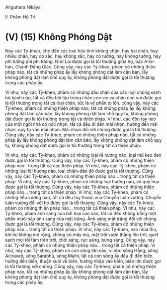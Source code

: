 Aṅguttara Nikāya

II. Phẩm Hộ Trì

# (V) (15) Không Phóng Dật

Này các Tỷ-kheo, cho đến các loài hữu tình không chân, hay hai chân, hay nhiều chân, hay có sắc, hay không sắc, hay có tưởng, hay không tưởng, hay phi tưởng phi phi tưởng. Như Lai được gọi là tối thượng giữa họ, bậc A-la-hán, Chánh Ðẳng Giác. Cũng vậy, này các Tỷ-kheo, phàm có những thiện pháp nào, tất cả những pháp ấy lấy không phóng dật làm căn bản, lấy không phóng dật làm chỗ quy tụ, không phóng dật được gọi là tối thượng trong các pháp ấy.

Ví như, này các Tỷ-kheo, phàm có những dấu chân của các loại chúng sanh bộ hành nào, tất cả đều hội tập trong chân con voi và chân con voi được gọi là tối thượng trong tất cả loại chân, tức là về phần to lớn. cũng vậy, này các Tỷ-kheo, phàm có những thiện pháp nào, tất cả những pháp ấy lấy không phóng dật làm căn bản, lấy không phóng dật làm chỗ quy tụ, không phóng dật được gọi là tối thượng trong tất cả thiện pháp. Ví như, các đòn tay nào của một ngôi nhà có nóc nhọn, tất cả đều đi đến mái nhọn, hướng đến mái nhọn, quy tụ vào mái nhọn. Mái nhọn đối với chúng được gọi là tối thượng. Cũng vậy, này các Tỷ-kheo, phàm có những thiện pháp nào, tất cả những pháp ấy lấy không phóng dật làm căn bản, lấy không phóng dật làm chỗ quy tụ, không phóng dật được gọi là tối thượng trong tất cả thiện pháp.

Ví như, này các Tỷ-kheo, phàm có những loại rễ hương nào, loại mủ keo đen được gọi là tối thượng. Cũng vậy, này các Tỷ-kheo, phàm có những thiện pháp nào.. trong tất cả các thiện pháp. Ví như, này các Tỷ-kheo, phàm có những loại lõi hương nào, loại chiên-đàn đỏ được gọi là tối thượng. Cũng vậy, này các Tỷ-kheo, phàm có những thiện pháp nào... trong tất cả thiện pháp. Ví như, này các Tỷ-kheo, phàm có những loại hương nào, vũ quý hoa được gọi là tối thượng. Cũng vậy, này các Tỷ-kheo, phàm có những thiện pháp nào... trong tất cả thiện pháp. Ví như, này các Tỷ-kheo, phàm có những tiểu vương nào, tất cả đều tùy thuộc vua Chuyển luân vương. Chuyển luân vương đối với họ được gọi là tối thượng. Cũng vậy, này các Tỷ-kheo, phàm có những thiện pháp nào... trong tất cả thiện pháp. Ví như, này các Tỷ-kheo, phàm ánh sáng của bất loại sao nào, tất cả đều không bằng một phần mười sáu ánh sáng của mặt trăng. Ánh sáng mặt trăng đối với chúng được gọi là tối thượng. Cũng vậy, này các Tỷ-kheo, phàm có những thiện pháp nào... trong tất cả thiện pháp. Ví như, này các Tỷ-kheo, vào mùa thu, khi hư không mở rộng, không có mây mù, mặt trời vươn thẳng lên trời, quét sạch mọi tối tăm trên trời, chói sáng, rực sáng, bừng sáng. Cũng vậy, này các Tỷ-kheo, phàm có những thiện pháp nào... trong tất cả thiện pháp. Ví như, này các Tỷ-kheo, phàm có con sông lớn nào, ví như sông Hằng, sông Aciravatì, sông Sarabhù, sông Maihì, tất cả con sông ấy đều đi đến biển, hướng đến biển, thuận xuôi về biển, hướng nhập vào biển, biển lớn được gọi là tối thượng với chúng. Cũng vậy, này các Tỷ-kheo, phàm có những thiện pháp nào, tất cà những pháp ấy lấy không phóng dật làm căn bản, lấy không phóng dật làm chỗ quy tụ, không phóng dật được gọi là tối thượng trong các pháp ấy.


